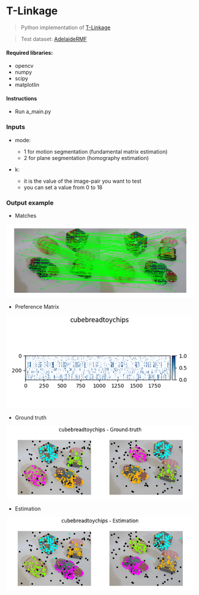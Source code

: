 # T-Linkage

> Python implementation of [T-Linkage](https://www.cv-foundation.org/openaccess/content_cvpr_2014/papers/Magri_T-Linkage_A_Continuous_2014_CVPR_paper.pdf)

> Test dataset: [AdelaideRMF](https://osf.io/gb5yc/)


#### Required libraries: 
- opencv
- numpy
- scipy
- matplotlin


#### Instructions
- Run a_main.py


### Inputs
- mode:
  - 1 for motion segmentation (fundamental matrix estimation)
  - 2 for plane segmentation (homography estimation)

- k:
  - it is the value of the image-pair you want to test
  - you can set a value from 0 to 18


### Output example
- Matches

![Matches](./readme_imgs/1.png)

- Preference Matrix

![Preference_matrix](./readme_imgs/2.png )

- Ground truth

![Ground-truth](./readme_imgs/3.png)

- Estimation 

![Estimation](./readme_imgs/4.png)
